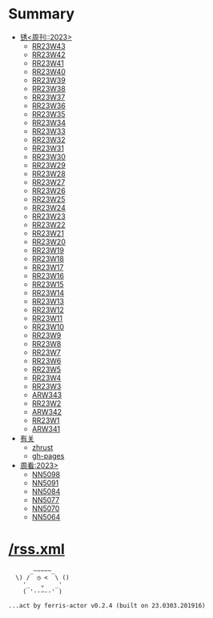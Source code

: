 # Summary

- [锈<周刊::2023>](./2023/README.md)
    + [RR23W43](./2023/RR23W43.md)
    + [RR23W42](./2023/RR23W42.md)
    + [RR23W41](./2023/RR23W41.md)
    + [RR23W40](./2023/RR23W40.md)
    + [RR23W39](./2023/RR23W39.md)
    + [RR23W38](./2023/RR23W38.md)
    + [RR23W37](./2023/RR23W37.md)
    + [RR23W36](./2023/RR23W36.md)
    + [RR23W35](./2023/RR23W35.md)
    + [RR23W34](./2023/RR23W34.md)
    + [RR23W33](./2023/RR23W33.md)
    + [RR23W32](./2023/RR23W32.md)
    + [RR23W31](./2023/RR23W31.md)
    + [RR23W30](./2023/RR23W30.md)
    + [RR23W29](./2023/RR23W29.md)
    + [RR23W28](./2023/RR23W28.md)
    + [RR23W27](./2023/RR23W27.md)
    + [RR23W26](./2023/RR23W26.md)
    + [RR23W25](./2023/RR23W25.md)
    + [RR23W24](./2023/RR23W24.md)
    + [RR23W23](./2023/RR23W23.md)
    + [RR23W22](./2023/RR23W22.md)
    + [RR23W21](./2023/RR23W21.md)
    + [RR23W20](./2023/RR23W20.md)
    + [RR23W19](./2023/RR23W19.md)
    + [RR23W18](./2023/RR23W18.md)
    + [RR23W17](./2023/RR23W17.md)
    + [RR23W16](./2023/RR23W16.md)
    + [RR23W15](./2023/RR23W15.md)
    + [RR23W14](./2023/RR23W14.md)
    + [RR23W13](./2023/RR23W13.md)
    + [RR23W12](./2023/RR23W12.md)
    + [RR23W11](./2023/RR23W11.md)
    + [RR23W10](./2023/RR23W10.md)
    + [RR23W9](./2023/RR23W9.md)
    + [RR23W8](./2023/RR23W8.md)
    + [RR23W7](./2023/RR23W7.md)
    + [RR23W6](./2023/RR23W6.md)
    + [RR23W5](./2023/RR23W5.md)
    + [RR23W4](./2023/RR23W4.md)
    + [RR23W3](./2023/RR23W3.md)
    + [ARW343](./2023/ARW343.md)
    + [RR23W2](./2023/RR23W2.md)
    + [ARW342](./2023/ARW342.md)
    + [RR23W1](./2023/RR23W1.md)
    + [ARW341](./2023/ARW341.md)
- [有关](./abt/README.md)
    + [zhrust](./abt/zhrust.md)
    + [gh-pages](./abt/gh-pages.md)
- [周看:2023>](./dama/README.md)
    + [NN5098](./dama/2023/NN5098.md)
    + [NN5091](./dama/2023/NN5091.md)
    + [NN5084](./dama/2023/NN5084.md)
    + [NN5077](./dama/2023/NN5077.md)
    + [NN5070](./dama/2023/NN5070.md)
    + [NN5064](./dama/2023/NN5064.md)


# [/rss.xml](/rss.xml)



```
      _~~~~~_
  \) /  ◷ <  \ ()
    '_   ⌄   _'
    ( '--∽--' )

...act by ferris-actor v0.2.4 (built on 23.0303.201916)
```

